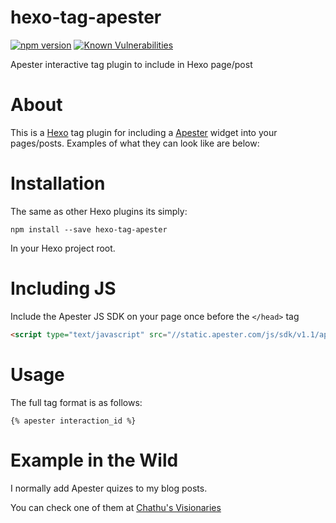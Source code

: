 # hexo-tag-apester

[![npm version](https://badge.fury.io/js/hexo-tag-apester.svg)](https://badge.fury.io/js/hexo-tag-apester)
[![Known Vulnerabilities](https://snyk.io/test/github/iamchathu/hexo-tag-apester/2c5aa1b11db032b48c884dea62e8375dc56d39fb/badge.svg)](https://snyk.io/test/github/iamchathu/hexo-tag-apester/2c5aa1b11db032b48c884dea62e8375dc56d39fb)

Apester interactive tag plugin to include in Hexo page/post

# About

This is a [Hexo](https://hexo.io) tag plugin for including a [Apester](http://apester.com) widget into your pages/posts. Examples of what they can look like are below:


# Installation
The same as other Hexo plugins its simply:

```npm install --save hexo-tag-apester```

In your Hexo project root.

# Including JS

Include the Apester JS SDK on your page once before the `</head>` tag

```html
<script type="text/javascript" src="//static.apester.com/js/sdk/v1.1/apester-sdk.min.js"></script>
```

# Usage

The full tag format is as follows:

```
{% apester interaction_id %}
```


# Example in the Wild
I normally add Apester quizes to my blog posts.

You can check one of them at [Chathu's Visionaries](http://chathu.me/2015/09/30/codeIgniter-3-session-file-driver/)

